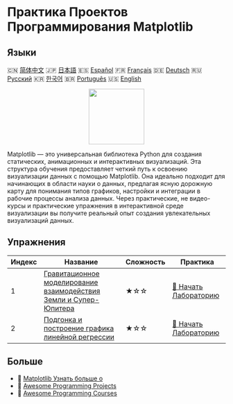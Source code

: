 # Практика Проектов Программирования Matplotlib

## Языки

🇨🇳 [简体中文](README_zh.md) 🇯🇵 [日本語](README_ja.md) 🇪🇸 [Español](README_es.md) 🇫🇷 [Français](README_fr.md) 🇩🇪 [Deutsch](README_de.md) 🇷🇺 [Русский](README_ru.md) 🇰🇷 [한국어](README_ko.md) 🇧🇷 [Português](README_pt.md) 🇺🇸 [English](README.md) 

<div align="center">
<img width="128px" src="https://file.labex.io/path/6PDQ0G40CdCX.png">
</div>

Matplotlib — это универсальная библиотека Python для создания статических, анимационных и интерактивных визуализаций. Эта структура обучения предоставляет четкий путь к освоению визуализации данных с помощью Matplotlib. Она идеально подходит для начинающих в области науки о данных, предлагая ясную дорожную карту для понимания типов графиков, настройки и интеграции в рабочие процессы анализа данных. Через практические, не видео-курсы и практические упражнения в интерактивной среде визуализации вы получите реальный опыт создания увлекательных визуализаций данных.

## Упражнения

|   Индекс | Название                                                                                                                                                     | Сложность   | Практика                                                                                                         |
|----------|--------------------------------------------------------------------------------------------------------------------------------------------------------------|-------------|------------------------------------------------------------------------------------------------------------------|
|        1 | [Гравитационное моделирование взаимодействия Земли и Супер-Юпитера](https://labex.io/ru/courses/project-gravitational-simulation-of-earth-and-super-jupiter) | ★☆☆         | [🚀 Начать Лабораторию](https://labex.io/ru/courses/project-gravitational-simulation-of-earth-and-super-jupiter) |
|        2 | [Подгонка и построение графика линейной регрессии](https://labex.io/ru/courses/project-linear-regression-fitting-and-plotting)                               | ★☆☆         | [🚀 Начать Лабораторию](https://labex.io/ru/courses/project-linear-regression-fitting-and-plotting)              |

## Больше

- 🔗 [Matplotlib Узнать больше о](https://labex.io/ru/skilltrees/matplotlib)
- 🔗 [Awesome Programming Projects](https://github.com/labex-labs/awesome-programming-projects)
- 🔗 [Awesome Programming Courses](https://github.com/labex-labs/awesome-programming-courses)

